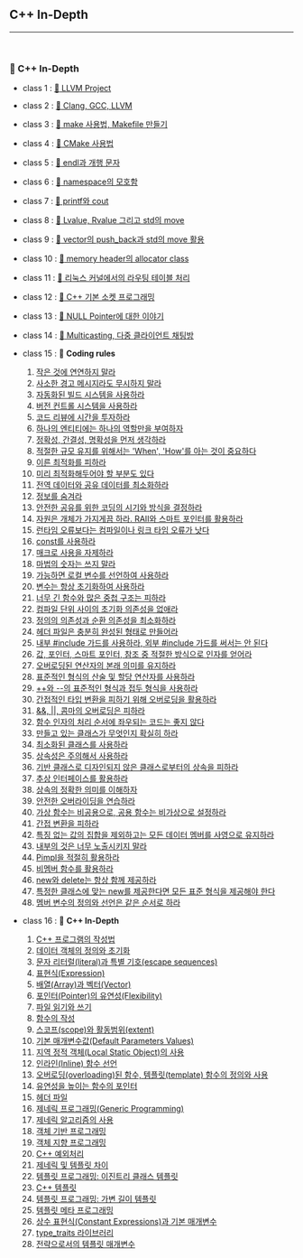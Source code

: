 ## C++ In-Depth

***

<br>

### :pushpin: C++ In-Depth

- class 1 : [:page_facing_up: LLVM Project](https://github.com/Lee-HyeongSeok/Tech-For-Developer/blob/master/Tech/c%2B%2BIn-Depth/LLVM%20project.md)

- class 2 : [:page_facing_up: Clang, GCC, LLVM](https://github.com/Lee-HyeongSeok/Tech-For-Developer/blob/master/Tech/c%2B%2BIn-Depth/LLVM%20project.md)

- class 3 : [:page_facing_up: make 사용법, Makefile 만들기](https://github.com/Lee-HyeongSeok/Tech-For-Developer/blob/master/Tech/c%2B%2BIn-Depth/make%20%EC%82%AC%EC%9A%A9%EB%B2%95.md)

- class 4 : [:page_facing_up: CMake 사용법](https://github.com/Lee-HyeongSeok/Tech-For-Developer/blob/master/Tech/c%2B%2BIn-Depth/CMake%20%EC%82%AC%EC%9A%A9%EB%B2%95.md)

- class 5 : [:page_facing_up: endl과 개행 문자](https://github.com/Lee-HyeongSeok/Tech-For-Developer/blob/master/Tech/c%2B%2BIn-Depth/endl%EA%B3%BC%20%EA%B0%9C%ED%96%89%EB%AC%B8%EC%9E%90.md)

- class 6 : [:page_facing_up: namespace의 모호함](https://github.com/Lee-HyeongSeok/Tech-For-Developer/blob/master/Tech/c%2B%2BIn-Depth/namespace%EC%9D%98%20%EB%AA%A8%ED%98%B8%ED%95%A8.md)

- class 7 : [:page_facing_up: printf와 cout](https://github.com/Lee-HyeongSeok/Tech-For-Developer/blob/master/Tech/c%2B%2BIn-Depth/printf%20%26%20cout.md)

- class 8 : [:page_facing_up: Lvalue, Rvalue 그리고 std의 move](https://github.com/Lee-HyeongSeok/Tech-For-Developer/blob/master/Tech/c%2B%2BIn-Depth/Lvalue%2C%20Rvalue%20%EA%B7%B8%EB%A6%AC%EA%B3%A0%20std%EC%9D%98move.md)

- class 9 : [:page_facing_up: vector의 push_back과 std의 move 활용](https://github.com/Lee-HyeongSeok/Tech-For-Developer/blob/master/Tech/c%2B%2BIn-Depth/vector%EC%9D%98push_back%EA%B3%BC%20std%EC%9D%98%20move.md)

- class 10 : [:page_facing_up: memory header의 allocator class](https://github.com/Lee-HyeongSeok/Tech-For-Developer/blob/master/Tech/c%2B%2BIn-Depth/Memory%20%ED%97%A4%EB%8D%94%EC%9D%98%20allocator%20class.md)

- class 11 : [:page_facing_up: 리눅스 커널에서의 라우팅 테이블 처리](https://github.com/Lee-HyeongSeok/Tech-For-Developer/blob/master/Tech/c%2B%2BIn-Depth/%EB%A6%AC%EB%88%85%EC%8A%A4%20%EC%BB%A4%EB%84%90%EC%97%90%EC%84%9C%EC%9D%98%20%EB%9D%BC%EC%9A%B0%ED%8C%85%20%ED%85%8C%EC%9D%B4%EB%B8%94%20%EC%B2%98%EB%A6%AC.md)

- class 12 : [:page_facing_up: C++ 기본 소켓 프로그래밍](https://github.com/Lee-HyeongSeok/Tech-For-Developer/blob/master/Tech/c%2B%2BIn-Depth/C%2B%2B%20Network%20Programming.md)

- class 13 : [:page_facing_up: NULL Pointer에 대한 이야기](https://github.com/Lee-HyeongSeok/Tech-For-Developer/blob/master/Tech/c%2B%2BIn-Depth/Null%20%ED%8F%AC%EC%9D%B8%ED%84%B0.md)

- class 14 : [:page_facing_up: Multicasting, 다중 클라이언트 채팅방](https://github.com/Lee-HyeongSeok/Tech-For-Developer/tree/master/Tech/c%2B%2BIn-Depth/Multicasting%20Programming)

- class 15 : :page_facing_up: **Coding rules**
  1. [작은 것에 연연하지 말라](https://github.com/Lee-HyeongSeok/Tech-For-Developer/blob/master/Tech/c%2B%2BIn-Depth/c%2B%2B%20coding%20rules/C%2B%2B%20In-Depth%20Coding%20rules(class%201).md)
  2. [사소한 경고 메시지라도 무시하지 말라](https://github.com/Lee-HyeongSeok/Tech-For-Developer/blob/master/Tech/c%2B%2BIn-Depth/c%2B%2B%20coding%20rules/C%2B%2B%20In-Depth%20Coding%20rules(class%202).md)
  3. [자동화된 빌드 시스템을 사용하라](https://github.com/Lee-HyeongSeok/Tech-For-Developer/blob/master/Tech/c%2B%2BIn-Depth/c%2B%2B%20coding%20rules/C%2B%2B%20In-Depth%20Coding%20rules(class%203).md)
  4. [버전 컨트롤 시스템을 사용하라](https://github.com/Lee-HyeongSeok/Tech-For-Developer/blob/master/Tech/c%2B%2BIn-Depth/c%2B%2B%20coding%20rules/C%2B%2B%20In-Depth%20Coding%20rules(class%204).md)
  5. [코드 리뷰에 시간을 투자하라](https://github.com/Lee-HyeongSeok/Tech-For-Developer/blob/master/Tech/c%2B%2BIn-Depth/c%2B%2B%20coding%20rules/C%2B%2B%20In-Depth%20Coding%20rules(class%205).md)
  6. [하나의 엔티티에는 하나의 역할만을 부여하자](https://github.com/Lee-HyeongSeok/Tech-For-Developer/blob/master/Tech/c%2B%2BIn-Depth/c%2B%2B%20coding%20rules/C%2B%2B%20In-Depth%20Coding%20rules(class%206).md)
  7. [정확성, 간결성, 명확성을 먼저 생각하라](https://github.com/Lee-HyeongSeok/Tech-For-Developer/blob/master/Tech/c%2B%2BIn-Depth/c%2B%2B%20coding%20rules/C%2B%2B%20In-Depth%20Coding%20rules(class%207).md)
  8. [적절한 규모 유지를 위해서는 'When', 'How'를 아는 것이 중요하다](https://github.com/Lee-HyeongSeok/Tech-For-Developer/blob/master/Tech/c%2B%2BIn-Depth/c%2B%2B%20coding%20rules/C%2B%2B%20In-Depth%20Coding%20rules(class%208).md)
  9. [이른 최적화를 피하라](https://github.com/Lee-HyeongSeok/Tech-For-Developer/blob/master/Tech/c%2B%2BIn-Depth/c%2B%2B%20coding%20rules/C%2B%2B%20In-Depth%20Coding%20rules(class%209).md)
  10. [미리 최적화해두어야 할 부분도 있다](https://github.com/Lee-HyeongSeok/Tech-For-Developer/blob/master/Tech/c%2B%2BIn-Depth/c%2B%2B%20coding%20rules/C%2B%2B%20In-Depth%20Coding%20rules(class%2010).md)
  11. [전역 데이터와 공유 데이터를 최소화하라](https://github.com/Lee-HyeongSeok/Tech-For-Developer/blob/master/Tech/c%2B%2BIn-Depth/c%2B%2B%20coding%20rules/C%2B%2B%20In-Depth%20Coding%20rules(class%2011).md)
  12. [정보를 숨겨라](https://github.com/Lee-HyeongSeok/Tech-For-Developer/blob/master/Tech/c%2B%2BIn-Depth/c%2B%2B%20coding%20rules/C%2B%2B%20In-Depth%20Coding%20rules(class%2012).md)
  13. [안전한 공유를 위한 코딩의 시기와 방식을 결정하라](https://github.com/Lee-HyeongSeok/Tech-For-Developer/blob/master/Tech/c%2B%2BIn-Depth/c%2B%2B%20coding%20rules/C%2B%2B%20In-Depth%20Coding%20rules(class%2013).md)
  14. [자원은 개체가 가지게끔 하라. RAII와 스마트 포인터를 활용하라](https://github.com/Lee-HyeongSeok/Tech-For-Developer/blob/master/Tech/c%2B%2BIn-Depth/c%2B%2B%20coding%20rules/C%2B%2B%20In-Depth%20Coding%20rules(class%2014).md)
  15. [런타임 오류보다는 컴파일이나 링크 타임 오류가 낫다](https://github.com/Lee-HyeongSeok/Tech-For-Developer/blob/master/Tech/c%2B%2BIn-Depth/c%2B%2B%20coding%20rules/C%2B%2B%20In-Depth%20Coding%20rules(class%2015).md)
  16. [const를 사용하라](https://github.com/Lee-HyeongSeok/Tech-For-Developer/blob/master/Tech/c%2B%2BIn-Depth/c%2B%2B%20coding%20rules/C%2B%2B%20In-Depth%20Coding%20rules(class%2016).md)
  17. [매크로 사용을 자제하라](https://github.com/Lee-HyeongSeok/Tech-For-Developer/blob/master/Tech/c%2B%2BIn-Depth/c%2B%2B%20coding%20rules/C%2B%2B%20In-Depth%20Coding%20rules(class%2017).md)
  18. [마법의 숫자는 쓰지 말라](https://github.com/Lee-HyeongSeok/Tech-For-Developer/blob/master/Tech/c%2B%2BIn-Depth/c%2B%2B%20coding%20rules/C%2B%2B%20In-Depth%20Coding%20rules(class%2018).md)
  19. [가능하면 로컬 변수를 선언하여 사용하라](https://github.com/Lee-HyeongSeok/Tech-For-Developer/blob/master/Tech/c%2B%2BIn-Depth/c%2B%2B%20coding%20rules/C%2B%2B%20In-Depth%20Coding%20rules(class%2019).md)
  20. [변수는 항상 초기화하여 사용하라](https://github.com/Lee-HyeongSeok/Tech-For-Developer/blob/master/Tech/c%2B%2BIn-Depth/c%2B%2B%20coding%20rules/C%2B%2B%20In-Depth%20Coding%20rules(class%2020).md)
  21. [너무 긴 함수와 많은 중첩 구조는 피하라](https://github.com/Lee-HyeongSeok/Tech-For-Developer/blob/master/Tech/c%2B%2BIn-Depth/c%2B%2B%20coding%20rules/C%2B%2B%20In-Depth%20Coding%20rules(class%2021).md)
  22. [컴파일 단위 사이의 초기화 의존성을 없애라](https://github.com/Lee-HyeongSeok/Tech-For-Developer/blob/master/Tech/c%2B%2BIn-Depth/c%2B%2B%20coding%20rules/C%2B%2B%20In-Depth%20Coding%20rules(class%2022).md)
  23. [정의의 의존성과 순환 의존성을 최소화하라](https://github.com/Lee-HyeongSeok/Tech-For-Developer/blob/master/Tech/c%2B%2BIn-Depth/c%2B%2B%20coding%20rules/C%2B%2B%20In-Depth%20Coding%20rules(class%2023).md)
  24. [헤더 파일은 충분히 완성된 형태로 만들어라](https://github.com/Lee-HyeongSeok/Tech-For-Developer/blob/master/Tech/c%2B%2BIn-Depth/c%2B%2B%20coding%20rules/C%2B%2B%20In-Depth%20Coding%20rules(class%2024).md)
  25. [내부 #include 가드를 사용하라, 외부 #include 가드를 써서는 안 된다](https://github.com/Lee-HyeongSeok/Tech-For-Developer/blob/master/Tech/c%2B%2BIn-Depth/c%2B%2B%20coding%20rules/C%2B%2B%20In-Depth%20Coding%20rules(class%2025).md)
  26. [값, 포인터, 스마트 포인터, 참조 중 적절한 방식으로 인자를 얻어라](https://github.com/Lee-HyeongSeok/Tech-For-Developer/blob/master/Tech/c%2B%2BIn-Depth/c%2B%2B%20coding%20rules/C%2B%2B%20In-Depth%20Coding%20rules(class%2026).md)
  27. [오버로딩된 연산자의 본래 의미를 유지하라](https://github.com/Lee-HyeongSeok/Tech-For-Developer/blob/master/Tech/c%2B%2BIn-Depth/c%2B%2B%20coding%20rules/C%2B%2B%20In-Depth%20Coding%20rules(class%2027).md)
  28. [표준적인 형식의 산술 및 할당 연산자를 사용하라](https://github.com/Lee-HyeongSeok/Tech-For-Developer/blob/master/Tech/c%2B%2BIn-Depth/c%2B%2B%20coding%20rules/C%2B%2B%20In-Depth%20Coding%20rules(class%2028).md)
  29. [++와 --의 표준적인 형식과 접두 형식을 사용하라](https://github.com/Lee-HyeongSeok/Tech-For-Developer/blob/master/Tech/c%2B%2BIn-Depth/c%2B%2B%20coding%20rules/C%2B%2B%20In-Depth%20Coding%20rules(class%2029).md)
  30. [간접적인 타입 변환을 피하기 위해 오버로딩을 활용하라](https://github.com/Lee-HyeongSeok/Tech-For-Developer/blob/master/Tech/c%2B%2BIn-Depth/c%2B%2B%20coding%20rules/C%2B%2B%20In-Depth%20Coding%20rules(class%2030).md)
  31. [&&, ||, 콤마의 오버로딩은 피하라](https://github.com/Lee-HyeongSeok/Tech-For-Developer/blob/master/Tech/c%2B%2BIn-Depth/c%2B%2B%20coding%20rules/C%2B%2B%20In-Depth%20Coding%20rules(class%2031).md)
  32. [함수 인자의 처리 순서에 좌우되는 코드는 좋지 않다](https://github.com/Lee-HyeongSeok/Tech-For-Developer/blob/master/Tech/c%2B%2BIn-Depth/c%2B%2B%20coding%20rules/C%2B%2B%20In-Depth%20Coding%20rules(class%2032).md)
  33. [만들고 있는 클래스가 무엇인지 확실히 하라](https://github.com/Lee-HyeongSeok/Tech-For-Developer/blob/master/Tech/c%2B%2BIn-Depth/c%2B%2B%20coding%20rules/C%2B%2B%20In-Depth%20Coding%20rules(class%2033).md)
  34. [최소화된 클래스를 사용하라](https://github.com/Lee-HyeongSeok/Tech-For-Developer/blob/master/Tech/c%2B%2BIn-Depth/c%2B%2B%20coding%20rules/C%2B%2B%20In-Depth%20Coding%20rules(class%2034).md)
  35. [상속성은 주의해서 사용하라](https://github.com/Lee-HyeongSeok/Tech-For-Developer/blob/master/Tech/c%2B%2BIn-Depth/c%2B%2B%20coding%20rules/C%2B%2B%20In-Depth%20Coding%20rules(class%2035).md)
  36. [기반 클래스로 디자인되지 않은 클래스로부터의 상속을 피하라](https://github.com/Lee-HyeongSeok/Tech-For-Developer/blob/master/Tech/c%2B%2BIn-Depth/c%2B%2B%20coding%20rules/C%2B%2B%20In-Depth%20Coding%20rules(class%2036).md)
  37. [추상 인터페이스를 활용하라](https://github.com/Lee-HyeongSeok/Tech-For-Developer/blob/master/Tech/c%2B%2BIn-Depth/c%2B%2B%20coding%20rules/C%2B%2B%20In-Depth%20Coding%20rules(class%2037).md)
  38. [상속의 정확한 의미를 이해하자](https://github.com/Lee-HyeongSeok/Tech-For-Developer/blob/master/Tech/c%2B%2BIn-Depth/c%2B%2B%20coding%20rules/C%2B%2B%20In-Depth%20Coding%20rules(class%2038).md)
  39. [안전한 오버라이딩을 연습하라](https://github.com/Lee-HyeongSeok/Tech-For-Developer/blob/master/Tech/c%2B%2BIn-Depth/c%2B%2B%20coding%20rules/C%2B%2B%20In-Depth%20Coding%20rules(class%2039).md)
  40. [가상 함수는 비공용으로, 공용 함수는 비가상으로 설정하라](https://github.com/Lee-HyeongSeok/Tech-For-Developer/blob/master/Tech/c%2B%2BIn-Depth/c%2B%2B%20coding%20rules/C%2B%2B%20In-Depth%20Coding%20rules(class%2040).md)
  41. [간접 변환을 피하라](https://github.com/Lee-HyeongSeok/Tech-For-Developer/blob/master/Tech/c%2B%2BIn-Depth/c%2B%2B%20coding%20rules/C%2B%2B%20In-Depth%20Coding%20rules(class%2041).md)
  42. [특징 없는 값의 집합을 제외하고는 모든 데이터 멤버를 사영으로 유지하라](https://github.com/Lee-HyeongSeok/Tech-For-Developer/blob/master/Tech/c%2B%2BIn-Depth/c%2B%2B%20coding%20rules/C%2B%2B%20In-Depth%20Coding%20rules(class%2042).md)
  43. [내부의 것은 너무 노출시키지 말라](https://github.com/Lee-HyeongSeok/Tech-For-Developer/blob/master/Tech/c%2B%2BIn-Depth/c%2B%2B%20coding%20rules/C%2B%2B%20In-Depth%20Coding%20rules(class%2043).md)
  44. [Pimpl을 적절히 활용하라](https://github.com/Lee-HyeongSeok/Tech-For-Developer/blob/master/Tech/c%2B%2BIn-Depth/c%2B%2B%20coding%20rules/C%2B%2B%20In-Depth%20Coding%20rules(class%2044).md)
  45. [비멤버 함수를 활용하라](https://github.com/Lee-HyeongSeok/Tech-For-Developer/blob/master/Tech/c%2B%2BIn-Depth/c%2B%2B%20coding%20rules/C%2B%2B%20In-Depth%20Coding%20rules(class%2045).md)
  46. [new와 delete는 항상 함께 제공하라](https://github.com/Lee-HyeongSeok/Tech-For-Developer/blob/master/Tech/c%2B%2BIn-Depth/c%2B%2B%20coding%20rules/C%2B%2B%20In-Depth%20Coding%20rules(class%2046).md)
  47. [특정한 클래스에 맞는 new를 제공한다면 모든 표준 형식을 제공해야 한다](https://github.com/Lee-HyeongSeok/Tech-For-Developer/blob/master/Tech/c%2B%2BIn-Depth/c%2B%2B%20coding%20rules/C%2B%2B%20In-Depth%20Coding%20rules(class%2047).md)
  48. [멤버 변수의 정의와 선언은 같은 순서로 하라](https://github.com/Lee-HyeongSeok/Tech-For-Developer/blob/master/Tech/c%2B%2BIn-Depth/c%2B%2B%20coding%20rules/C%2B%2B%20In-Depth%20Coding%20rules(class%2048).md)
  
- class 16 : :page_facing_up: **C++ In-Depth**
  1. [C++ 프로그램의 작성법](https://github.com/Lee-HyeongSeok/Tech-For-Developer/blob/master/Tech/c%2B%2BIn-Depth/c%2B%2B%20in-depth/%5B1%5DC%2B%2B%20%ED%94%84%EB%A1%9C%EA%B7%B8%EB%9E%A8%EC%9D%98%20%EC%9E%91%EC%84%B1%EB%B2%95.md)
  2. [데이터 객체의 정의와 초기화](https://github.com/Lee-HyeongSeok/Tech-For-Developer/blob/master/Tech/c%2B%2BIn-Depth/c%2B%2B%20in-depth/%5B2%5D%EB%8D%B0%EC%9D%B4%ED%84%B0%20%EA%B0%9D%EC%B2%B4(data%20object)%EC%9D%98%20%EC%A0%95%EC%9D%98(definition)%EC%99%80%20%EC%B4%88%EA%B8%B0%ED%99%94.md)
  3. [문자 리터럴(literal)과 특별 기호(escape sequences)](https://github.com/Lee-HyeongSeok/Tech-For-Developer/blob/master/Tech/c%2B%2BIn-Depth/c%2B%2B%20in-depth/%5B3%5D%EB%AC%B8%EC%9E%90%20%EB%A6%AC%ED%84%B0%EB%9F%B4(literal)%EA%B3%BC%20%ED%8A%B9%EB%B3%84%20%EA%B8%B0%ED%98%B8.md)
  4. [표현식(Expression)](https://github.com/Lee-HyeongSeok/Tech-For-Developer/blob/master/Tech/c%2B%2BIn-Depth/c%2B%2B%20in-depth/%5B4%5D%ED%91%9C%ED%98%84%EC%8B%9D(Expression).md)
  5. [배열(Array)과 벡터(Vector)](https://github.com/Lee-HyeongSeok/Tech-For-Developer/blob/master/Tech/c%2B%2BIn-Depth/c%2B%2B%20in-depth/%5B5%5D%EB%B0%B0%EC%97%B4(Array)%EA%B3%BC%20%EB%B2%A1%ED%84%B0(vector).md)
  6. [포인터(Pointer)의 유연성(Flexibility)](https://github.com/Lee-HyeongSeok/Tech-For-Developer/blob/master/Tech/c%2B%2BIn-Depth/c%2B%2B%20in-depth/%5B6%5D%ED%8F%AC%EC%9D%B8%ED%84%B0(Pointer)%EC%9D%98%20%EC%9C%A0%EC%97%B0%EC%84%B1(Flexibility).md)
  7. [파일 읽기와 쓰기](https://github.com/Lee-HyeongSeok/Tech-For-Developer/blob/master/Tech/c%2B%2BIn-Depth/c%2B%2B%20in-depth/%5B7%5D%ED%8C%8C%EC%9D%BC%20%EC%9D%BD%EA%B8%B0%EC%99%80%20%EC%93%B0%EA%B8%B0.md)
  8. [함수의 작성](https://github.com/Lee-HyeongSeok/Tech-For-Developer/blob/master/Tech/c%2B%2BIn-Depth/c%2B%2B%20in-depth/%5B8%5D%ED%95%A8%EC%88%98%EC%9D%98%20%EC%9E%91%EC%84%B1.md)
  9. [스코프(scope)와 활동범위(extent)](https://github.com/Lee-HyeongSeok/Tech-For-Developer/blob/master/Tech/c%2B%2BIn-Depth/c%2B%2B%20in-depth/%5B9%5D%EC%8A%A4%EC%BD%94%ED%94%84(scope)%EC%99%80%20%ED%99%9C%EB%8F%99%20%EB%B2%94%EC%9C%84(extent).md)
  10. [기본 매개변수값(Default Parameters Values)](https://github.com/Lee-HyeongSeok/Tech-For-Developer/blob/master/Tech/c%2B%2BIn-Depth/c%2B%2B%20in-depth/%5B10%5D%EA%B8%B0%EB%B3%B8%20%EB%A7%A4%EA%B0%9C%EB%B3%80%EC%88%98%EA%B0%92(Default%20Parameters%20Values).md)
  11. [지역 정적 객체(Local Static Object)의 사용](https://github.com/Lee-HyeongSeok/Tech-For-Developer/blob/master/Tech/c%2B%2BIn-Depth/c%2B%2B%20in-depth/%5B11%5D%EC%A7%80%EC%97%AD%20%EC%A0%95%EC%A0%81%20%EA%B0%9D%EC%B2%B4(Local%20Static%20Object)%EC%9D%98%20%EC%82%AC%EC%9A%A9.md)
  12. [인라인(Inline) 함수 선언](https://github.com/Lee-HyeongSeok/Tech-For-Developer/blob/master/Tech/c%2B%2BIn-Depth/c%2B%2B%20in-depth/%5B12%5D%EC%9D%B8%EB%9D%BC%EC%9D%B8(Inline)%20%ED%95%A8%EC%88%98%20%EC%84%A0%EC%96%B8.md)
  13. [오버로딩(overloading)된 함수, 템플릿(template) 함수의 정의와 사용](https://github.com/Lee-HyeongSeok/Tech-For-Developer/blob/master/Tech/c%2B%2BIn-Depth/c%2B%2B%20in-depth/%5B13%5D%EC%98%A4%EB%B2%84%EB%A1%9C%EB%94%A9(overloading)%EB%90%9C%20%ED%95%A8%EC%88%98%2C%20%ED%85%9C%ED%94%8C%EB%A6%BF(template)%20%ED%95%A8%EC%88%98%EC%9D%98%20%EC%A0%95%EC%9D%98%EC%99%80%20%EC%82%AC%EC%9A%A9.md)
  14. [유연성을 높이는 함수의 포인터](https://github.com/Lee-HyeongSeok/Tech-For-Developer/blob/master/Tech/c%2B%2BIn-Depth/c%2B%2B%20in-depth/%5B14%5D%EC%9C%A0%EC%97%B0%EC%84%B1%EC%9D%84%20%EB%86%92%EC%9D%B4%EB%8A%94%20%ED%95%A8%EC%88%98%EC%9D%98%20%ED%8F%AC%EC%9D%B8%ED%84%B0.md)
  15. [헤더 파일](https://github.com/Lee-HyeongSeok/Tech-For-Developer/blob/master/Tech/c%2B%2BIn-Depth/c%2B%2B%20in-depth/%5B15%5D%ED%97%A4%EB%8D%94%20%ED%8C%8C%EC%9D%BC(Header%20File).md)
  16. [제네릭 프로그래밍(Generic Programming)](https://github.com/Lee-HyeongSeok/Tech-For-Developer/blob/master/Tech/c%2B%2BIn-Depth/c%2B%2B%20in-depth/%5B16%5D%EC%A0%9C%EB%84%A4%EB%A6%AD%20%ED%94%84%EB%A1%9C%EA%B7%B8%EB%9E%98%EB%B0%8D(Generic%20Programming).md)
  17. [제네릭 알고리즘의 사용](https://github.com/Lee-HyeongSeok/Tech-For-Developer/blob/master/Tech/c%2B%2BIn-Depth/c%2B%2B%20in-depth/%5B17%5D%EC%A0%9C%EB%84%A4%EB%A6%AD%20%EC%95%8C%EA%B3%A0%EB%A6%AC%EC%A6%98%EC%9D%98%20%EC%82%AC%EC%9A%A9.md)
  18. [객체 기반 프로그래밍](https://github.com/Lee-HyeongSeok/Tech-For-Developer/blob/master/Tech/c%2B%2BIn-Depth/c%2B%2B%20in-depth/%5B18%5D%EA%B0%9D%EC%B2%B4%20%EA%B8%B0%EB%B0%98%20%ED%94%84%EB%A1%9C%EA%B7%B8%EB%9E%98%EB%B0%8D.md)
  19. [객체 지향 프로그래밍](https://github.com/Lee-HyeongSeok/Tech-For-Developer/blob/master/Tech/c%2B%2BIn-Depth/c%2B%2B%20in-depth/%5B19%5D%EA%B0%9D%EC%B2%B4%20%EC%A7%80%ED%96%A5%20%ED%94%84%EB%A1%9C%EA%B7%B8%EB%9E%98%EB%B0%8D.md)
  20. [C++ 예외처리](https://github.com/Lee-HyeongSeok/Tech-For-Developer/blob/master/Tech/c%2B%2BIn-Depth/c%2B%2B%20in-depth/%5B20%5D%EC%98%88%EC%99%B8%EC%B2%98%EB%A6%AC.md)
  21. [제네릭 및 템플릿 차이](https://github.com/Lee-HyeongSeok/Tech-For-Developer/blob/master/Tech/c%2B%2BIn-Depth/c%2B%2B%20in-depth/%5B21%5D%EC%A0%9C%EB%84%A4%EB%A6%AD%20%EB%B0%8F%20%ED%85%9C%ED%94%8C%EB%A6%BF.md)
  22. [템플릿 프로그래밍: 이진트리 클래스 템플릿](https://github.com/Lee-HyeongSeok/Tech-For-Developer/blob/master/Tech/c%2B%2BIn-Depth/c%2B%2B%20in-depth/%5B22%5D%ED%85%9C%ED%94%8C%EB%A6%BF%20%ED%94%84%EB%A1%9C%EA%B7%B8%EB%9E%98%EB%B0%8D(template%20programming)%20-%20%EC%9D%B4%EC%A7%84%ED%8A%B8%EB%A6%AC%20%ED%81%B4%EB%9E%98%EC%8A%A4%20%ED%85%9C%ED%94%8C%EB%A6%BF.md)
  23. [C++ 템플릿](https://github.com/Lee-HyeongSeok/Tech-For-Developer/blob/master/Tech/c%2B%2BIn-Depth/c%2B%2B%20in-depth/%5B23%5Dc%2B%2B%20%ED%85%9C%ED%94%8C%EB%A6%BF.md)
  24. [템플릿 프로그래밍: 가변 길이 템플릿](https://github.com/Lee-HyeongSeok/Tech-For-Developer/blob/master/Tech/c%2B%2BIn-Depth/c%2B%2B%20in-depth/%5B24%5D%ED%85%9C%ED%94%8C%EB%A6%BF%20%ED%94%84%EB%A1%9C%EA%B7%B8%EB%9E%98%EB%B0%8D%20-%20%EA%B0%80%EB%B3%80%20%EA%B8%B8%EC%9D%B4%20%ED%85%9C%ED%94%8C%EB%A6%BF.md)
  25. [템플릿 메타 프로그래밍](https://github.com/Lee-HyeongSeok/Tech-For-Developer/blob/master/Tech/c%2B%2BIn-Depth/c%2B%2B%20in-depth/%5B25%5D%ED%85%9C%ED%94%8C%EB%A6%BF%20%EB%A9%94%ED%83%80%20%ED%94%84%EB%A1%9C%EA%B7%B8%EB%9E%98%EB%B0%8D(Template%20Meta%20Programming).md)
  26. [상수 표현식(Constant Expressions)과 기본 매개변수](https://github.com/Lee-HyeongSeok/Tech-For-Developer/blob/master/Tech/c%2B%2BIn-Depth/c%2B%2B%20in-depth/%5B26%5D%EC%83%81%EC%88%98%20%ED%91%9C%ED%98%84%EC%8B%9D(Constant%20Expressions)%EA%B3%BC%20%EA%B8%B0%EB%B3%B8%20%EB%A7%A4%EA%B0%9C%EB%B3%80%EC%88%98.md)
  27. [type_traits 라이브러리](https://github.com/Lee-HyeongSeok/Tech-For-Developer/blob/master/Tech/c%2B%2BIn-Depth/c%2B%2B%20in-depth/%5B27%5Dtype_traits%20%EB%9D%BC%EC%9D%B4%EB%B8%8C%EB%9F%AC%EB%A6%AC.md)
  28. [전략으로서의 템플릿 매개변수](https://github.com/Lee-HyeongSeok/Tech-For-Developer/blob/master/Tech/c%2B%2BIn-Depth/c%2B%2B%20in-depth/%5B28%5D%20%EC%A0%84%EB%9E%B5%EC%9C%BC%EB%A1%9C%EC%84%9C%EC%9D%98%20%ED%85%9C%ED%94%8C%EB%A6%BF%20%EB%A7%A4%EA%B0%9C%EB%B3%80%EC%88%98.md)
  
  
  
